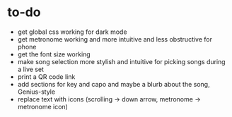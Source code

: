 # to-do
 - get global css working for dark mode
 - get metronome working and more intuitive and less obstructive for phone
 - get the font size working
 - make song selection more stylish and intuitive for picking songs during a live set
 - print a QR code link
 - add sections for key and capo and maybe a blurb about the song, Genius-style
 - replace text with icons (scrolling -> down arrow, metronome -> metronome icon)